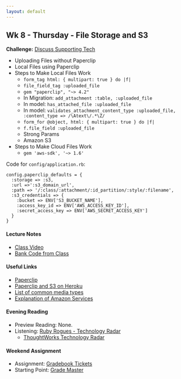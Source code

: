 ```yaml
---
layout: default
---
```


## Wk 8 - Thursday - File Storage and S3

<!-- **Challenge:** [JQuery (in Tabula Railsa)](https://github.com/masonfmatthews/rails_assignments/blob/master/challenges/rails_jquery.md) -->

**Challenge:** [Discuss Supporting Tech](https://github.com/masonfmatthews/rails_assignments/blob/master/challenges/discuss_supporting_technologies.md)

* Uploading Files without Paperclip
* Local Files using Paperclip
* Steps to Make Local Files Work
  * `form_tag html: { multipart: true } do |f|`
  * `file_field_tag :uploaded_file`
  * `gem "paperclip", "~> 4.2"`
  * In Migration: `add_attachment :table, :uploaded_file`
  * In model: `has_attached_file :uploaded_file`
  * In model: `validates_attachment_content_type :uploaded_file, :content_type => /\Atext\/.*\Z/`
  * `form_for @object, html: { multipart: true } do |f|`
  * `f.file_field :uploaded_file`
  * Strong Params
  * Amazon S3
* Steps to Make Cloud Files Work
  * `gem 'aws-sdk', '~> 1.6'`

Code for `config/application.rb`:

    config.paperclip_defaults = {
      :storage => :s3,
      :url =>':s3_domain_url',
      :path => '/:class/:attachment/:id_partition/:style/:filename',
      :s3_credentials => {
        :bucket => ENV['S3_BUCKET_NAME'],
        :access_key_id => ENV['AWS_ACCESS_KEY_ID'],
        :secret_access_key => ENV['AWS_SECRET_ACCESS_KEY']
      }
    }

#### Lecture Notes

* [Class Video](https://youtu.be/-cVIyoGVVfg)
* [Bank Code from Class](https://github.com/tiyd-rails-2016-01/bank_example)

#### Useful Links

* [Paperclip](https://github.com/thoughtbot/paperclip)
* [Paperclip and S3 on Heroku](https://devcenter.heroku.com/articles/paperclip-s3)
* [List of common media types](http://www.freeformatter.com/mime-types-list.html)
* [Explanation of Amazon Services](https://www.expeditedssl.com/aws-in-plain-english)

#### Evening Reading

* Preview Reading: None.
* Listening: [Ruby Rogues - Technology Radar](http://devchat.tv/ruby-rogues/195-rr-building-your-technology-radar-with-neal-ford)
  * [ThoughtWorks Technology Radar](http://www.thoughtworks.com/radar/tools)

#### Weekend Assignment

* Assignment: [Gradebook Tickets](https://github.com/tiyd-rails-2016-01/gradebook_tickets)
* Starting Point: [Grade Master](https://github.com/tiyd-rails-2016-01/grade_master)


<!-- [Stack Undertow](https://github.com/tiyd-rails-2016-01/stack_undertow) -->
